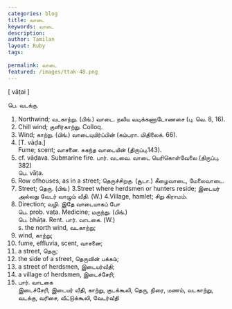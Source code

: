 ```yaml
---
categories: blog
title: வாடை
keywords: வாடை
description: 
author: Tamilan
layout: Ruby
tags: 
 
permalink: வாடை
featured: /images/ttak-48.png
---
```

  
[ vāṭai ]  
  
பெ. வடக்கு.   
1. Northwind; வடகாற்று. (பிங்.) வாடை. நலிய வடிக்கணாடோணசை (பு. வெ. 8, 16).   
2. Chill wind; குளிர்காற்று. Colloq.   
3. Wind; காற்று. (பிங்.) வாடையுயிர்ப்பின் (கம்பரா. மிதிலைக். 66).   
4. [T. vāḍa.]  
Fume; scent; வாசனை. சுகந்த வாடையின் (திருப்பு.143).   
5. cf. vāḍava. Submarine fire. பார். வடவை. வாடை யெரிகொள்வேலை (திருப்பு. 382)  
பெ. vāṭa.   
1. Row ofhouses, as in a street; தெருச்சிறகு. (சூடா.) கீழைவாடை, மேலைவாடை.   
2. Street; தெரு. (பிங்.) 3.Street where herdsmen or hunters reside; இடையர் அல்லது வேடர் வாழும் வீதி. (W.) 4.Village, hamlet; சிறு கிராமம்.   
5. Direction; வழி. இதே வாடையாகப் போ  
பெ. prob. vaṭa. Medicine; மருந்து. (பிங்.)  
பெ. bhāṭa. Rent. பார். வாடகை. (W.)  
s. the north wind, வடகாற்று;   
2. wind, காற்று;   
3. fume, effluvia, scent, வாசனை;   
4. a street, தெரு;   
5. the side of a street, தெருவின் பக்கம்;   
6. a street of herdsmen, இடையர்வீதி;   
7. a village of herdsmen, இடைச்சேரி;   
8. பார். வாடகை  
இடைச்சேரி, இடையர் வீதி, காற்று, குடக்கூலி, தெரு, நிரை, மணம், வடகாற்று, வடக்கு, வரிசை, வீட்டுக்கூலி, வேடர்வீதி